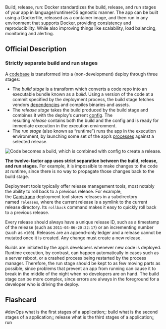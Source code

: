 Build, release, run: Docker standardizes the build, release, and run stages of your app in language/runtime/OS agnostic manner. The app can be built using a Dockerfile, released as a container image, and then run in any environment that supports Docker, providing consistency and reproducibility. While also improving things like scalability, load balancing, monitoring and alerting.

## Official Description
### Strictly separate build and run stages

A [codebase](https://12factor.net/codebase) is transformed into a (non-development) deploy through three stages:

- The _build stage_ is a transform which converts a code repo into an executable bundle known as a _build_. Using a version of the code at a commit specified by the deployment process, the build stage fetches vendors [dependencies](https://12factor.net/dependencies) and compiles binaries and assets.
- The _release stage_ takes the build produced by the build stage and combines it with the deploy’s current [config](https://12factor.net/config). The resulting _release_ contains both the build and the config and is ready for immediate execution in the execution environment.
- The _run stage_ (also known as “runtime”) runs the app in the execution environment, by launching some set of the app’s [processes](https://12factor.net/processes) against a selected release.

![Code becomes a build, which is combined with config to create a release.](https://12factor.net/images/release.png)

**The twelve-factor app uses strict separation between the build, release, and run stages.** For example, it is impossible to make changes to the code at runtime, since there is no way to propagate those changes back to the build stage.

Deployment tools typically offer release management tools, most notably the ability to roll back to a previous release. For example, the [Capistrano](https://github.com/capistrano/capistrano/wiki) deployment tool stores releases in a subdirectory named `releases`, where the current release is a symlink to the current release directory. Its `rollback` command makes it easy to quickly roll back to a previous release.

Every release should always have a unique release ID, such as a timestamp of the release (such as `2011-04-06-20:32:17`) or an incrementing number (such as `v100`). Releases are an append-only ledger and a release cannot be mutated once it is created. Any change must create a new release.

Builds are initiated by the app’s developers whenever new code is deployed. Runtime execution, by contrast, can happen automatically in cases such as a server reboot, or a crashed process being restarted by the process manager. Therefore, the run stage should be kept to as few moving parts as possible, since problems that prevent an app from running can cause it to break in the middle of the night when no developers are on hand. The build stage can be more complex, since errors are always in the foreground for a developer who is driving the deploy.

## Flashcard
#devOps
what is the first stages of a application;; build
what is the second stages of a application;; release
what is the third stages of a application;; run
